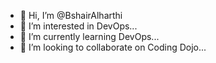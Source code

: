 - 👋 Hi, I’m @BshairAlharthi
- 👀 I’m interested in DevOps...
- 🌱 I’m currently learning DevOps...
- 💞️ I’m looking to collaborate on Coding Dojo...

<!---
BshairAlharthi/BshairAlharthi is a ✨ special ✨ repository because its `README.md` (this file) appears on your GitHub profile.
You can click the Preview link to take a look at your changes.
--->
